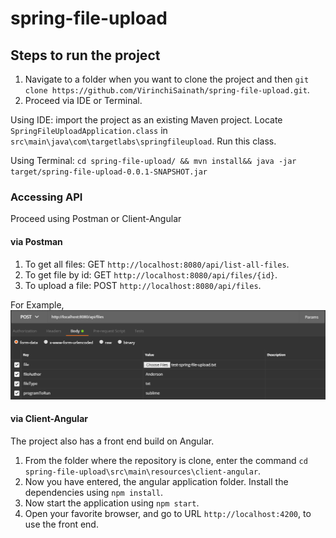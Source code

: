 # spring-file-upload

## Steps to run the project
1. Navigate to a folder when you want to clone the project and then `git clone https://github.com/VirinchiSainath/spring-file-upload.git`.
2. Proceed via IDE or Terminal.

Using IDE: import the project as an existing Maven project. Locate `SpringFileUploadApplication.class` in `src\main\java\com\targetlabs\springfileupload`. Run this class.

Using Terminal: `cd spring-file-upload/ && mvn install&& java -jar target/spring-file-upload-0.0.1-SNAPSHOT.jar`

### Accessing API
Proceed using Postman or Client-Angular

#### via Postman
1. To get all files: GET `http://localhost:8080/api/list-all-files`.
2. To get file by id: GET `http://localhost:8080/api/files/{id}`.
3. To upload a file: POST `http://localhost:8080/api/files`.

For Example,
![](https://github.com/VirinchiSainath/spring-file-upload/blob/master/postman-post-README.PNG)

#### via Client-Angular
The project also has a front end build on Angular.
1. From the folder where the repository is clone, enter the command `cd spring-file-upload\src\main\resources\client-angular`.
2. Now you have entered, the angular application folder. Install the dependencies using `npm install`.
3. Now start the application using `npm start`.
4. Open your favorite browser, and go to URL `http://localhost:4200`, to use the front end.

